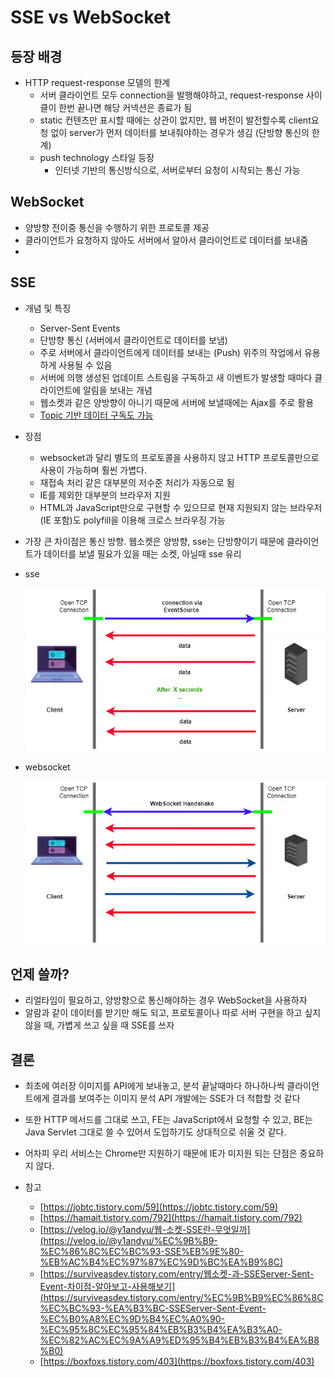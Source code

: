 # SSE vs WebSocket

## 등장 배경

- HTTP request-response 모델의 한계
    - 서버 클라이언트 모두 connection을 발행해야하고, request-response 사이클이 한번 끝나면 해당 커넥션은 종료가 됨
    - static 컨텐츠만 표시할 때에는 상관이 없지만, 웹 버전이 발전할수록 client요청 없이 server가 먼저 데이터를 보내줘야하는 경우가 생김 (단방향 통신의 한계)
    - push technology 스타일 등장
        - 인터넷 기반의 통신방식으로, 서버로부터 요청이 시작되는 통신 가능


## WebSocket

- 양방향 전이중 통신을 수행하기 위한 프로토콜 제공
- 클라이언트가 요청하지 않아도 서버에서 알아서 클라이언트로 데이터를 보내줌
-

## SSE

- 개념 및 특징
    - Server-Sent Events
    - 단방향 통신 (서버에서 클라이언트로 데이터를 보냄)
    - 주로 서버에서 클라이언트에게 데이터를 보내는 (Push) 위주의 작업에서 유용하게 사용될 수 있음
    - 서버에 의행 생성된 업데이트 스트림을 구독하고 새 이벤트가 발생할 때마다 클라이언트에 알림을 보내는 개념
    - 웹소켓과 같은 양방향이 아니기 때문에 서버에 보낼때에는 Ajax를 주로 활용
    - [Topic 기반 데이터 구독도 가능](https://boxfoxs.tistory.com/403)
- 장점
    - websocket과 달리 별도의 프로토콜을 사용하지 않고 HTTP 프로토콜만으로 사용이 가능하며 훨씬 가볍다.
    - 재접속 처리 같은 대부분의 저수준 처리가 자동으로 됨
    - IE를 제외한 대부분의 브라우저 지원
    - HTML과 JavaScript만으로 구현할 수 있으므로 현재 지원되지 않는 브라우저(IE 포함)도 polyfill을 이용해 크로스 브라우징 가능


- 가장 큰 차이점은 통신 방향. 웹소켓은 양방향, sse는 단방향이기 때문에 클라이언트가 데이터를 보낼 필요가 있을 때는 소켓, 아닐때 sse 유리

- sse

  ![Untitled](img/sse.png)

- websocket

  ![Untitled](img/websocket.png)


## 언제 쓸까?

- 리얼타임이 필요하고, 양방향으로 통신해야하는 경우 WebSocket을 사용하자
- 알람과 같이 데이터를 받기만 해도 되고, 프로토콜이나 따로 서버 구현을 하고 싶지 않을 때, 가볍게 쓰고 싶을 때 SSE를 쓰자

## 결론

- 최초에 여러장 이미지를 API에게 보내놓고, 분석 끝날때마다 하나하나씩 클라이언트에게 결과를 보여주는 이미지 분석 API 개발에는 SSE가 더 적합할 것 같다
- 또한 HTTP 메서드를 그대로 쓰고, FE는 JavaScript에서 요청할 수 있고, BE는 Java Servlet 그대로 쓸 수 있어서 도입하기도 상대적으로 쉬울 것 같다.
- 어차피 우리 서비스는 Chrome만 지원하기 때문에 IE가 미지원 되는 단점은 중요하지 않다.

- 참고
    - [https://jobtc.tistory.com/59](https://jobtc.tistory.com/59)
    - [https://hamait.tistory.com/792](https://hamait.tistory.com/792)
    - [https://velog.io/@y1andyu/웹-소켓-SSE란-무엇일까](https://velog.io/@y1andyu/%EC%9B%B9-%EC%86%8C%EC%BC%93-SSE%EB%9E%80-%EB%AC%B4%EC%97%87%EC%9D%BC%EA%B9%8C)
    - [https://surviveasdev.tistory.com/entry/웹소켓-과-SSEServer-Sent-Event-차이점-알아보고-사용해보기](https://surviveasdev.tistory.com/entry/%EC%9B%B9%EC%86%8C%EC%BC%93-%EA%B3%BC-SSEServer-Sent-Event-%EC%B0%A8%EC%9D%B4%EC%A0%90-%EC%95%8C%EC%95%84%EB%B3%B4%EA%B3%A0-%EC%82%AC%EC%9A%A9%ED%95%B4%EB%B3%B4%EA%B8%B0)
    - [https://boxfoxs.tistory.com/403](https://boxfoxs.tistory.com/403)